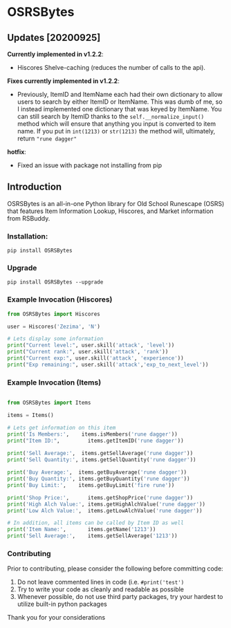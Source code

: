 # OSRSBytes

## Updates [20200925]

__Currently implemented in v1.2.2__:
* Hiscores Shelve-caching (reduces the number of calls to the api).

__Fixes currently implemented in v1.2.2__:
* Previously, ItemID and ItemName each had their own dictionary to allow users to search by either ItemID or ItemName.  This was dumb of me, so I instead implemented one dictionary that was keyed by ItemName.  You can still search by ItemID thanks to the `self.__normalize_input()` method which will ensure that anything you input is converted to item name.  If you put in `int(1213)` or `str(1213)` the method will, ultimately, return `"rune dagger"`

__hotfix__:
* Fixed an issue with package not installing from pip

## Introduction

OSRSBytes is an all-in-one Python library for Old School Runescape (OSRS) that features Item Information Lookup, Hiscores, and Market information from RSBuddy.

### Installation:
```
pip install OSRSBytes
```

### Upgrade
```
pip install OSRSBytes --upgrade
```

### Example Invocation (Hiscores)
```python
from OSRSBytes import Hiscores

user = Hiscores('Zezima', 'N')

# Lets display some information
print("Current level:", user.skill('attack', 'level'))
print("Current rank:", user.skill('attack', 'rank'))
print("Current exp:", user.skill('attack', 'experience'))
print("Exp remaining:", user.skill('attack','exp_to_next_level'))
```

### Example Invocation (Items)
```python

from OSRSBytes import Items

items = Items()

# Lets get information on this item
print('Is Members:',    items.isMembers('rune dagger'))
print("Item ID:",         items.getItemID('rune dagger'))
    
print('Sell Average:',  items.getSellAverage('rune dagger'))
print('Sell Quantity:', items.getSellQuantity('rune dagger'))

print('Buy Average:',  items.getBuyAverage('rune dagger'))
print('Buy Quantity:', items.getBuyQuantity('rune dagger'))
print('Buy Limit:',    items.getBuyLimit('fire rune'))

print('Shop Price:',      items.getShopPrice('rune dagger'))
print('High Alch Value:', items.getHighAlchValue('rune dagger'))
print('Low Alch Value:',  items.getLowAlchValue('rune dagger'))

# In addition, all items can be called by Item ID as well
print('Item Name:',       items.getName('1213'))
print('Sell Average:',    items.getSellAverage('1213'))
```

### Contributing

Prior to contributing, please consider the following before committing code:

1. Do not leave commented lines in code (i.e. `#print('test')`
1. Try to write your code as cleanly and readable as possible
1. Whenever possible, do not use third party packages, try your hardest to utilize built-in python packages

Thank you for your considerations
